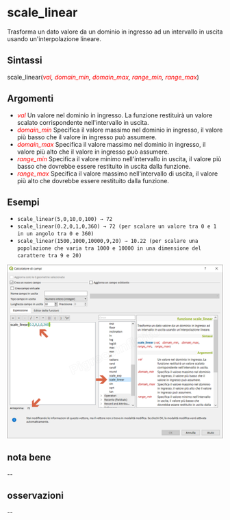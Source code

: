 # scale_linear

Trasforma un dato valore da un dominio in ingresso ad un intervallo in uscita usando un'interpolazione lineare.

## Sintassi

scale_linear(_<span style="color:red;">val</span>, <span style="color:red;">domain_min</span>, <span style="color:red;">domain_max</span>, <span style="color:red;">range_min</span>, <span style="color:red;">range_max</span>_)

## Argomenti

* _<span style="color:red;">val</span>_ Un valore nel dominio in ingresso. La funzione restituirà un valore scalato corrispondente nell'intervallo in uscita.
* _<span style="color:red;">domain_min</span>_ Specifica il valore massimo nel dominio in ingresso, il valore più basso che il valore in ingresso può assumere.
* _<span style="color:red;">domain_max</span>_ Specifica il valore massimo nel dominio in ingresso, il valore più alto che il valore in ingresso può assumere.
* _<span style="color:red;">range_min</span>_ Specifica il valore minimo nell'intervallo in uscita, il valore più basso che dovrebbe essere restituito in uscita dalla funzione.
* _<span style="color:red;">range_max</span>_ Specifica il valore massimo nell'intervallo di uscita, il valore più alto che dovrebbe essere restituito dalla funzione.

## Esempi

* `scale_linear(5,0,10,0,100) → 72`
* `scale_linear(0.2,0,1,0,360) → 72 (per scalare un valore tra 0 e 1 in un angolo tra 0 e 360)`
* `scale_linear(1500,1000,10000,9,20) → 10.22 (per scalare una popolazione che varia tra 1000 e 10000 in una dimensione del carattere tra 9 e 20)`

![](/img/matematica/scale_linear/scale_linear1.png)

## nota bene

--

## osservazioni

--

